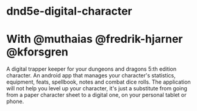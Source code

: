 # dnd5e-digital-character
# With @muthaias @fredrik-hjarner @kforsgren

A digital trapper keeper for your dungeons and dragons 5:th edition character. An android app that manages your character's statistics, equipment, feats, spellbook, notes and combat dice rolls. The application will not help you level up your character, it's just a substitute from going from a paper character sheet to a digital one, on your personal tablet or phone.

